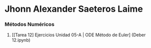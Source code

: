# Jhonn Alexander Saeteros Laime
### Métodos Numéricos
1.  [[Tarea 12] Ejercicios Unidad 05-A | ODE Método de Euler] (Deber 12.ipynb)
